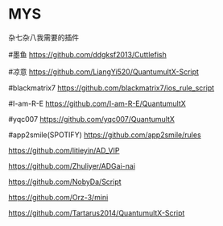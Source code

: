 # MYS
杂七杂八我需要的插件


#墨鱼
https://github.com/ddgksf2013/Cuttlefish

#凉意
https://github.com/LiangYi520/QuantumultX-Script

#blackmatrix7
https://github.com/blackmatrix7/ios_rule_script

#I-am-R-E
https://github.com/I-am-R-E/QuantumultX

#yqc007
https://github.com/yqc007/QuantumultX

#app2smile(SPOTIFY)
https://github.com/app2smile/rules

https://github.com/litieyin/AD_VIP

https://github.com/Zhuliyer/ADGai-nai

https://github.com/NobyDa/Script

https://github.com/Orz-3/mini

https://github.com/Tartarus2014/QuantumultX-Script
